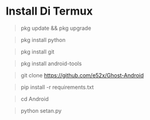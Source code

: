 




# Install Di Termux

> pkg update && pkg upgrade

> pkg install python

> pkg install git

> pkg install android-tools

> git clone https://github.com/e52x/Ghost-Android

> pip install -r requirements.txt

> cd Android

> python setan.py
